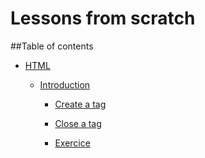 Lessons from scratch
====

##Table of contents

  + [HTML](./html/2014-09-10-html-an-introduction.markdown#html)

    + [Introduction](./html/2010-09-10-html-an-introduction.markdown#html__introduction)

      + [Create a tag](./html/2014-09-10-html-an-introduction.markdown#html__introduction--createatag)

      + [Close a tag](./html/2014-09-10-html-an-introduction.markdown#html__introduction--closeeatag)

      + [Exercice](./html/2014-09-10-html-an-introduction.markdown#html__introduction--exercice)


